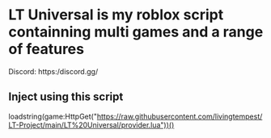 # LT Universal is my roblox script containning multi games and a range of features

Discord: https:/discord.gg/

## Inject using this script

loadstring(game:HttpGet("https://raw.githubusercontent.com/livingtempest/LT-Project/main/LT%20Universal/provider.lua"))()
